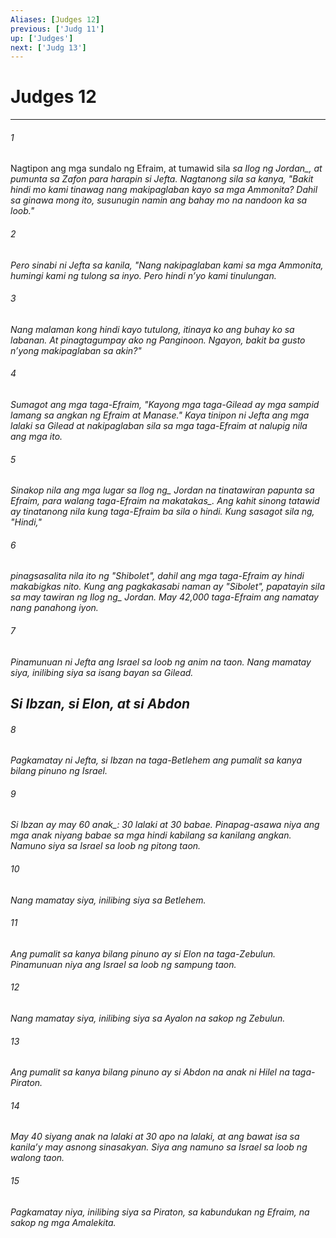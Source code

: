 ```yaml
---
Aliases: [Judges 12]
previous: ['Judg 11']
up: ['Judges']
next: ['Judg 13']
---
```

# Judges 12

***






















###### 1 










Nagtipon ang mga sundalo ng Efraim, at tumawid sila <i class="trans-change">sa Ilog ng Jordan_, at pumunta sa Zafon para harapin si Jefta. Nagtanong sila sa kanya, "Bakit hindi mo kami tinawag nang makipaglaban kayo sa mga Ammonita? Dahil sa ginawa mong ito, susunugin namin ang bahay mo na nandoon ka sa loob." 





















###### 2 










Pero sinabi ni Jefta sa kanila, "Nang nakipaglaban kami sa mga Ammonita, humingi kami ng tulong sa inyo. Pero hindi nʼyo kami tinulungan. 





















###### 3 










Nang malaman kong hindi kayo tutulong, itinaya ko ang buhay ko sa labanan. At pinagtagumpay ako ng Panginoon. Ngayon, bakit ba gusto nʼyong makipaglaban sa akin?" 





















###### 4 










Sumagot ang mga taga-Efraim, "Kayong mga taga-Gilead ay mga sampid lamang sa angkan ng Efraim at Manase." Kaya tinipon ni Jefta ang mga lalaki sa Gilead at nakipaglaban sila sa mga taga-Efraim at nalupig nila ang mga ito. 





















###### 5 










Sinakop nila ang mga lugar sa <i class="trans-change">Ilog ng_ Jordan na tinatawiran papunta sa Efraim, <i class="trans-change">para walang taga-Efraim na makatakas_. Ang kahit sinong tatawid ay tinatanong nila kung taga-Efraim ba sila o hindi. Kung sasagot sila ng, "Hindi," 





















###### 6 










pinagsasalita nila ito ng "Shibolet", dahil ang mga taga-Efraim ay hindi makabigkas nito. Kung ang pagkakasabi naman ay "Sibolet", papatayin sila sa may tawiran ng <i class="trans-change">Ilog ng_ Jordan. May 42,000 taga-Efraim ang namatay nang panahong iyon. 





















###### 7 










Pinamunuan ni Jefta ang Israel sa loob ng anim na taon. Nang mamatay siya, inilibing siya sa isang bayan sa Gilead.

## Si Ibzan, si Elon, at si Abdon 





















###### 8 










Pagkamatay ni Jefta, si Ibzan na taga-Betlehem ang pumalit sa kanya bilang pinuno ng Israel. 





















###### 9 










Si Ibzan ay may <i class="trans-change">60 anak_: 30 lalaki at 30 babae. Pinapag-asawa niya ang mga anak niyang babae sa mga hindi kabilang sa kanilang angkan. Namuno siya sa Israel sa loob ng pitong taon. 





















###### 10 










Nang mamatay siya, inilibing siya sa Betlehem. 





















###### 11 










Ang pumalit sa kanya bilang pinuno ay si Elon na taga-Zebulun. Pinamunuan niya ang Israel sa loob ng sampung taon. 





















###### 12 










Nang mamatay siya, inilibing siya sa Ayalon na sakop ng Zebulun. 





















###### 13 










Ang pumalit sa kanya bilang pinuno ay si Abdon na anak ni Hilel na taga-Piraton. 





















###### 14 










May 40 siyang anak na lalaki at 30 apo na lalaki, at ang bawat isa sa kanilaʼy may asnong sinasakyan. Siya ang namuno sa Israel sa loob ng walong taon. 





















###### 15 










Pagkamatay niya, inilibing siya sa Piraton, sa kabundukan ng Efraim, na sakop ng mga Amalekita.
